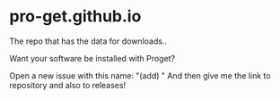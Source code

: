 # pro-get.github.io
The repo that has the data for downloads..

Want your software be installed with Proget?

Open a new issue with this name: "(add) <name>"
And then give me the link to repository and also to releases! 

